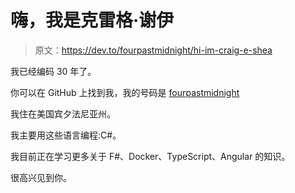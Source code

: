 # 嗨，我是克雷格·谢伊

> 原文：<https://dev.to/fourpastmidnight/hi-im-craig-e-shea>

我已经编码 30 年了。

你可以在 GitHub 上找到我，我的号码是 [fourpastmidnight](https://github.com/fourpastmidnight)

我住在美国宾夕法尼亚州。

我主要用这些语言编程:C#。

我目前正在学习更多关于 F#、Docker、TypeScript、Angular 的知识。

很高兴见到你。